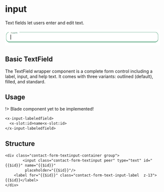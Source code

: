 # input
Text fields let users enter and edit text.

![](./../_media/examples/input/input.png)


## Basic TextField
The TextField wrapper component is a complete form control including a label, input, and help text. It comes with three variants: outlined (default), filled, and standard.

## Usage
!> Blade component yet to be implemented!
```blade
<x-input-labeledfield>
  <x-slot:id>name<x-slot:id>
</x-input-labeledfield>
```

## Structure
```blade
<div class="contact-form-textinput-container group">
        <input class="contact-form-textinput peer" type="text" id="{{$id}}" name="{{$id}}"
         placeholder="{{$id}}"/>
    <label for="{{$id}}" class="contact-form-text-input-label  z-13">{{$id}}</label>
</div>
```
